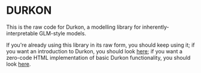 # DURKON

This is the raw code for Durkon, a modelling library for inherently-interpretable GLM-style models.

If you're already using this library in its raw form, you should keep using it; if you want an introduction to Durkon, you should look [here](https://github.com/H-B-P/Durkon-demo-II); if you want a zero-code HTML implementation of basic Durkon functionality, you should look [here](https://h-b-p.github.io/Durkon-HTML/).
